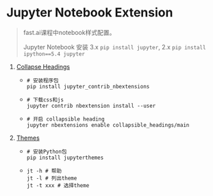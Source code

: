 # Jupyter Notebook Extension

> fast.ai课程中notebook样式配置。
>
> Jupyter Notebook 安装 3.x `pip install jupyter`, 2.x `pip install ipython==5.4 jupyter`

1. [Collapse Headings](http://jupyter-contrib-nbextensions.readthedocs.io/en/latest/index.html)

   - ```shell
     # 安装程序包
     pip install jupyter_contrib_nbextensions
     ```

   - ```shell
     # 下载css和js
     jupyter contrib nbextension install --user
     ```

   - ```shell
     # 开启 collapsible heading
     jupyter nbextensions enable collapsible_headings/main
     ```



2. [Themes](https://github.com/dunovank/jupyter-themes)

   - ```shell
     # 安装Python包
     pip install jupyterthemes
     ```

   - ```shell
     jt -h # 帮助
     jt -l # 列出theme
     jt -t xxx # 选择theme
     ```

     ​